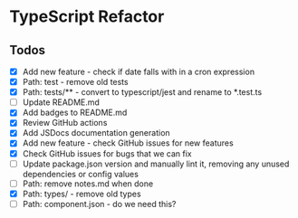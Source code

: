 # TypeScript Refactor
## Todos
- [x] Add new feature - check if date falls with in a cron expression
- [x] Path: test - remove old tests
- [x] Path: tests/** - convert to typescript/jest and rename to *.test.ts
- [ ] Update README.md
- [x] Add badges to README.md
- [x] Review GitHub actions
- [x] Add JSDocs documentation generation
- [x] Add new feature - check GitHub issues for new features
- [x] Check GitHub issues for bugs that we can fix
- [ ] Update package.json version and manually lint it, removing any unused dependencies or config values
- [ ] Path: remove notes.md when done
- [x] Path: types/ - remove old types
- [ ] Path: component.json - do we need this?
